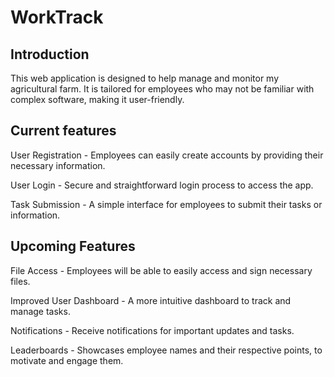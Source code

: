 # WorkTrack

## Introduction

This web application is designed to help manage and monitor my agricultural farm. It is tailored for employees who may not be familiar with complex software, making it user-friendly.

## Current features
User Registration - Employees can easily create accounts by providing their necessary information.

User Login - Secure and straightforward login process to access the app.

Task Submission - A simple interface for employees to submit their tasks or information.

## Upcoming Features

File Access - Employees will be able to easily access and sign necessary files.

Improved User Dashboard - A more intuitive dashboard to track and manage tasks.

Notifications - Receive notifications for important updates and tasks.

Leaderboards - Showcases employee names and their respective points, to motivate and engage them.



